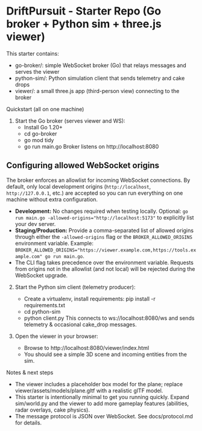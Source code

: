 DriftPursuit - Starter Repo (Go broker + Python sim + three.js viewer)
====================================================================

This starter contains:
- go-broker/: simple WebSocket broker (Go) that relays messages and serves the viewer
- python-sim/: Python simulation client that sends telemetry and cake drops
- viewer/: a small three.js app (third-person view) connecting to the broker

Quickstart (all on one machine)
1. Start the Go broker (serves viewer and WS):
   - Install Go 1.20+
   - cd go-broker
   - go mod tidy
   - go run main.go
   Broker listens on http://localhost:8080

Configuring allowed WebSocket origins
-------------------------------------
The broker enforces an allowlist for incoming WebSocket connections. By default, only local development origins (`http://localhost`, `http://127.0.0.1`, etc.) are accepted so you can run everything on one machine without extra configuration.

- **Development:** No changes required when testing locally. Optional: `go run main.go -allowed-origins="http://localhost:5173"` to explicitly list your dev server.
- **Staging/Production:** Provide a comma-separated list of allowed origins through either the `-allowed-origins` flag or the `BROKER_ALLOWED_ORIGINS` environment variable. Example: `BROKER_ALLOWED_ORIGINS="https://viewer.example.com,https://tools.example.com" go run main.go`.
- The CLI flag takes precedence over the environment variable. Requests from origins not in the allowlist (and not local) will be rejected during the WebSocket upgrade.

2. Start the Python sim client (telemetry producer):
   - Create a virtualenv, install requirements: pip install -r requirements.txt
   - cd python-sim
   - python client.py
   This connects to ws://localhost:8080/ws and sends telemetry & occasional cake_drop messages.

3. Open the viewer in your browser:
   - Browse to http://localhost:8080/viewer/index.html
   - You should see a simple 3D scene and incoming entities from the sim.

Notes & next steps
- The viewer includes a placeholder box model for the plane; replace viewer/assets/models/plane.gltf with a realistic glTF model.
- This starter is intentionally minimal to get you running quickly. Expand sim/world.py and the viewer to add more gameplay features (abilities, radar overlays, cake physics).
- The message protocol is JSON over WebSocket. See docs/protocol.md for details.
